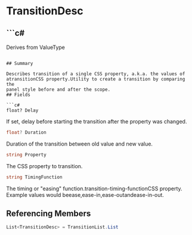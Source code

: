 # TransitionDesc

## ```c#
Derives from ValueType
```

## Summary

Describes transition of a single CSS property, a.k.a. the values of atransitionCSS property.Utility to create a transition by comparing the
panel style before and after the scope.
## Fields

```c#
float? Delay
```
If set, delay before starting the transition after the property was changed.
```c#
float? Duration
```
Duration of the transition between old value and new value.
```c#
string Property
```
The CSS property to transition.
```c#
string TimingFunction
```
The timing or "easing" function.transition-timing-functionCSS property.
Example values would beease,ease-in,ease-outandease-in-out.
## Referencing Members

```c#
List<TransitionDesc> = TransitionList.List
```
